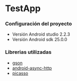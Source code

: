 # TestApp

### Configuración del proyecto ###

- Versión Android studio 2.2.3
- Versión Android sdk 25.0.0

### Librerias utilizadas ###

- [gson](https://github.com/google/gson)
- [android-async-http](https://github.com/loopj/android-async-http)
- [picasso](https://github.com/square/picasso)
